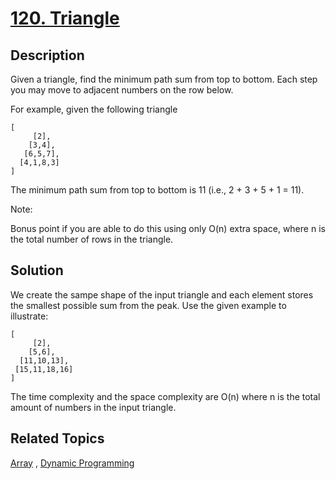 # [120. Triangle](https://leetcode.com/problems/triangle)

## Description

Given a triangle, find the minimum path sum from top to bottom. Each step you may move to adjacent numbers on the row below.

For example, given the following triangle

```
[
     [2],
    [3,4],
   [6,5,7],
  [4,1,8,3]
]
```

The minimum path sum from top to bottom is 11 (i.e., 2 + 3 + 5 + 1 = 11).

Note:

Bonus point if you are able to do this using only O(n) extra space, where n is the total number of rows in the triangle.

## Solution

We create the sampe shape of the input triangle and each element stores the smallest possible sum from the peak. Use the given example to illustrate:

```
[
     [2],
    [5,6],
  [11,10,13],
 [15,11,18,16]
]
```

The time complexity and the space complexity are O(n) where n is the total amount of numbers in the input triangle.

## Related Topics

[Array](https://leetcode.com/tag/array/) , [Dynamic Programming](https://leetcode.com/tag/dynamic-programming/) 